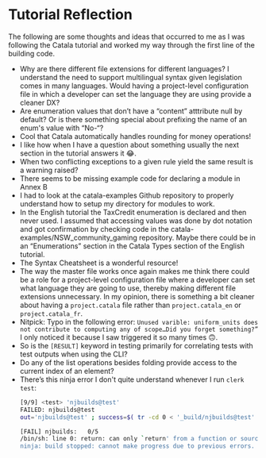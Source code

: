 # Tutorial Reflection

The following are some thoughts and ideas that occurred to me as I was following the Catala tutorial and worked my way through the first line of the building code.

- Why are there different file extensions for different languages? I understand the need to support multilingual syntax given legislation comes in many languages. Would having a project-level configuration file in which a developer can set the language they are using provide a cleaner DX?
- Are enumeration values that don’t have a “content” atttribute null by default? Or is there something special about prefixing the name of an enum's value with “No-“?
- Cool that Catala automatically handles rounding for money operations!
- I like how when I have a question about something usually the next section in the tutorial answers it 😂.
- When two conflicting exceptions to a given rule yield the same result is a warning raised?
- There seems to be missing example code for declaring a module in Annex B
- I had to look at the catala-examples Github repository to properly understand how to setup my directory for modules to work.
- In the English tutorial the TaxCredit enumeration is declared and then never used. I assumed that accessing values was done by dot notation and got confirmation by checking code in the catala-examples/NSW_community_gaming repository. Maybe there could be in an “Enumerations” section in the Catala Types section of the English tutorial.
- The Syntax Cheatsheet is a wonderful resource!
- The way the master file works once again makes me think there could be a role for a project-level configuration file where a developer can set what language they are going to use, thereby making different file extensions unnecessary. In my opinion, there is something a bit cleaner about having a `project.catala` file rather than `project.catala_en` or `project.catala_fr`.
- Nitpick: Typo in the following error: `Unused varible: uniform_units does not contribute to computing any of scope…Did you forget something?”` I only noticed it because I saw triggered it so many times 🙃.
- So is the `[RESULT]` keyword in testing primarily for correlating tests with test outputs when using the CLI?
- Do any of the list operations besides folding provide access to the current index of an element?
- There’s this ninja error I don't quite understand whenever I run `clerk test`:
    ```bash
    [9/9] <test> 'njbuilds@test'
    FAILED: njbuilds@test
    out='njbuilds@test' ; success=$( tr -cd 0 < '_build/njbuilds@test' | wc -c ) ; total=$( wc -c < '_build/njbuilds@test' ) ; pass=$( ) ; if test "$success" -eq "$total" ; then printf "\n[\033[32mPASS\033[m] \033[1m%s\033[m: \033[32m%3d\033[m/\033[32m%d\033[m\n" ${out%@test} $success $total ; else printf "\n[\033[31mFAIL\033[m] \033[1m%s\033[m: \033[31m%3d\033[m/\033[32m%d\033[m\n" ${out%@test} $success $total ; return 1 ; fi

    [FAIL] njbuilds:   0/5
    /bin/sh: line 0: return: can only `return' from a function or sourced script
    ninja: build stopped: cannot make progress due to previous errors.
    ```